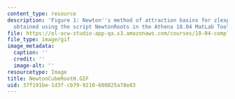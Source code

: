 ```yaml
---
content_type: resource
description: 'Figure 1: Newton''s method of attraction basins for z[exp]3=1. Picture
  obtained using the script NewtonRoots in the Athena 18.04 MatLab Toolkit.'
file: https://ol-ocw-studio-app-qa.s3.amazonaws.com/courses/18-04-complex-variables-with-applications-fall-1999/37f191be1d3fcb799210680825a78e83_NewtonCubeRootH.GIF
file_type: image/gif
image_metadata:
  caption: ''
  credit: ''
  image-alt: ''
resourcetype: Image
title: NewtonCubeRootH.GIF
uid: 37f191be-1d3f-cb79-9210-680825a78e83
---
```

